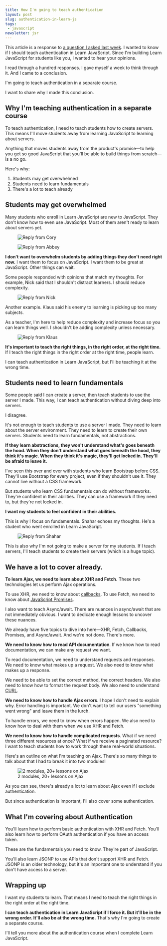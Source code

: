 ```yaml
---
title: How I'm going to teach authentication
layout: post
slug: authentication-in-learn-js
tags:
 - javascript
newsletter: jsr
---
```


This article is a response to [a question I asked last week](/blog/should-i-teach-authentication-in-learn-javascript). I wanted to know if I should teach authentication in Learn JavaScript. Since I'm building Learn JavaScript for students like you, I wanted to hear your opinions.

I read through a hundred responses.  I gave myself a week to think through it. And I came to a conclusion.

I'm going to teach authentication in a separate course.

I want to share why I made this conclusion.

<!--more-->

<div class="jsCkClone" data-should-not-clone></div>

## Why I'm teaching authentication in a separate course

To teach authentication, I need to teach students how to create servers. This means I'll move students away from learning JavaScript to learning about servers.

Anything that moves students away from the product's promise—to help you get so good JavaScript that you'll be able to build things from scratch—is a no go.

Here's why:

1. Students may get overwhelmed
2. Students need to learn fundamentals
3. There's a lot to teach already

## Students may get overwhelmed

Many students who enroll in Learn JavaScript are new to JavaScript. They don't know how to even use JavaScript. Most of them aren't ready to learn about servers yet.

<figure><img src="/images/2018/how-im-teaching-authentication/cory.png" alt="Reply from Cory">
</figure>

<figure><img src="/images/2018/how-im-teaching-authentication/abbey.png" alt="Reply from Abbey">
</figure>

**I don't want to overwhelm students by adding things they don't need right now.** I want them to focus on JavaScript. I want them to be great at JavaScript. Other things can wait.

Some people responded with opinions that match my thoughts. For example, Nick said that I shouldn't distract learners. I should reduce complexity.

<figure><img src="/images/2018/how-im-teaching-authentication/nick.png" alt="Reply from Nick">
</figure>

Another example. Klaus said his enemy to learning is picking up too many subjects.

As a teacher, I'm here to help reduce complexity and increase focus so you can learn things well. I shouldn't be adding complexity unless necessary.

<figure><img src="/images/2018/how-im-teaching-authentication/klaus.png" alt="Reply from Klaus">
</figure>

**It's important to teach the right things, in the right order, at the right time.** If I teach the right things in the right order at the right time, people learn.

I can teach authentication in Learn JavaScript, but I'll be teaching it at the wrong time.

## Students need to learn fundamentals

Some people said I can create a server, then teach students to use the server I made. This way, I can teach authentication without diving deep into servers.

I disagree.

It's not enough to teach students to use a server I made. They need to learn about the server environment. They need to learn to create their own servers. Students need to learn fundamentals, not abstractions.

**If they learn abstractions, they won't understand what's goes beneath the hood. When they don't understand what goes beneath the hood, they think it's magic. When they think it's magic, they'll get locked in. They'll be afraid to leave it.**

I've seen this over and over with students who learn Bootstrap before CSS. They'll use Bootstrap for every project, even if they shouldn't use it. They cannot live without a CSS framework.

But students who learn CSS fundamentals can do without frameworks. They're confident in their abilities. They can use a framework if they need to, but they're not locked in.

**I want my students to feel confident in their abilities.**

This is why I focus on fundamentals. Shahar echoes my thoughts. He's a student who went enrolled in Learn JavaScript.

<figure><img src="/images/2018/how-im-teaching-authentication/shahar.png" alt="Reply from Shahar">
</figure>

This is also why I'm not going to make a server for my students. If I teach servers, I'll teach students to create their servers (which is a huge topic).

## We have a lot to cover already.

**To learn Ajax, we need to learn about XHR and Fetch.** These two technologies let us perform Ajax operations.

To use XHR, we need to know about [callbacks](/blog/callbacks). To use Fetch, we need to know about [JavaScript Promises](/blog/js-promises).

I also want to teach Async/await. There are nuances in async/await that are not immediately obvious. I want to dedicate enough lessons to uncover these nuances.

We already have five topics to dive into here—XHR, Fetch, Callbacks, Promises, and Async/await. And we're not done. There's more.

**We need to know how to read API documentation**. If we know how to read documentation, we can make any request we want.

To read documentation, we need to understand requests and responses. We need to know what makes up a request. We also need to know what makes up a response.

We need to be able to set the correct method, the correct headers. We also need to know how to format the request body. We also need to understand [CURL](https://curl.haxx.se).

**We need to know how to handle Ajax errors**. I hope I don't need to explain why. Error handling is important. We don't want to tell our users "something went wrong" and leave them in the lurch.

To handle errors, we need to know when errors happen. We also need to know how to deal with them when we use XHR and Fetch.

**We need to know how to handle complicated requests**. What if we need three different resources at once? What if we receive a paginated resource? I want to teach students how to work through these real-world situations.

Here's an outline on what I'm teaching on Ajax. There's so many things to talk about that I had to break it into two modules!

<figure><img src="/images/2018/how-im-teaching-authentication/ajax.png" alt="2 modules, 20+ lessons on Ajax">
  <figcaption>2 modules, 20+ lessons on Ajax</figcaption>
</figure>

As you can see, there's already a lot to learn about Ajax even if I exclude authentication.

But since authentication is important, I'll also cover some authentication.

## What I'm covering about Authentication

You'll learn how to perform basic authentication with XHR and Fetch. You'll also learn how to perform OAuth authentication if you have an access token.

These are the fundamentals you need to know. They're part of JavaScript.

You'll also learn JSONP to use APIs that don't support XHR and Fetch. JSONP is an older technology, but it's an important one to understand if you don't have access to a server.

## Wrapping up

I want my students to learn. That means I need to teach the right things in the right order at the right time.

**I can teach authentication in Learn JavaScript if I force it. But it'll be in the wrong order. It'll also be at the wrong time.** That's why I'm going to create a separate course.

I'll tell you more about the authentication course when I complete Learn JavaScript.

